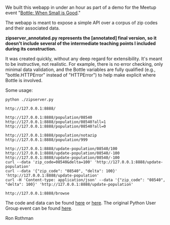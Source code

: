 We built this webapp in under an hour as part of a demo for
the Meetup event "[Bottle: When Small is Good](http://www.meetup.com/pug-ip/events/124708312/)."

The webapp is meant to expose a simple API over a corpus of zip codes and
their associated data.

**zipserver_annotated.py represents the [annotated] final version, so it doesn't include
several of the intermediate teaching points I included during its construction.**

It was created quickly, without any deep regard for extensibility.
It's meant to be instructive, not realistic.  For example, there
is no error checking, only minimal data validation, and the Bottle
variables are fully qualified (e.g., "bottle.HTTPError" instead of
"HTTPError") to help make explicit where Bottle is involved.

Some usage:

    python ./zipserver.py

    http://127.0.0.1:8888/

    http://127.0.0.1:8888/population/08540
    http://127.0.0.1:8888/population/08540?all=1
    http://127.0.0.1:8888/population/08540?all=0

    http://127.0.0.1:8888/population/notazip
    http://127.0.0.1:8888/population/999

    http://127.0.0.1:8888/update-population/08540/100
    http://127.0.0.1:8888/update-population/08540/-100
    http://127.0.0.1:8888/update-population/08540/-100
    curl --data 'zip_code=08540&delta=100' 'http://127.0.0.1:8888/update-population'
    curl --data '{"zip_code": "08540", "delta": 100}' 'http://127.0.0.1:8888/update-population'
    curl -H 'Content-type: application/json' --data '{"zip_code": "08540", "delta": 100}' 'http://127.0.0.1:8888/update-population'

    http://127.0.0.1:8888/browse

The code and data can be found [here](http://ronrothman.com/public/pugip-bottle-demo/) or [here](https://github.com/RonRothman/pugip-bottle-demo).
The original Python User Group event can be found [here](http://www.meetup.com/pug-ip/events/124708312/).

Ron Rothman

